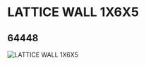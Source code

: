 # LATTICE WALL 1X6X5
## 64448
![LATTICE WALL 1X6X5](https://lc-www-live-s.legocdn.com/media/bricks/5/2/4540606.jpg)